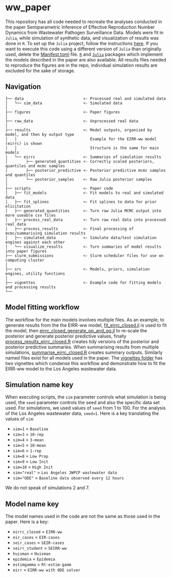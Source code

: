 # ww_paper

This repository has all code needed to recreate the analyses conducted in the paper Semiparametric Inference of Effective Reproduction Number Dynamics from Wastewater Pathogen Surveillance Data. 
Models were fit in `Julia`, while simulation of synthetic data, and visualization of results was done in `R`. 
To set up the `Julia` project, follow the instructions [here](https://pkgdocs.julialang.org/v1/environments/#Using-someone-else's-project).
If you want to execute this code using a different version of `Julia` than originally used, delete the [Manifest.toml](https://github.com/igoldsteinh/ww_paper/blob/main/Manifest.toml) file.
[`R`](https://github.com/igoldsteinh/concRt) and [`Julia`](https://github.com/igoldsteinh/concRt.jl) packages which implement the models described in the paper are also available. 
All results files needed to reproduce the figures are in the repo, individual simulation results are excluded for the sake of storage.

## Navigation
```
├── data                          <- Processed real and simulated data
│   └── sim_data                  <- Simulated data
│
├── figures                       <- Paper figures
│
├── raw_data                      <- Unprocessed real data
│
├── results                       <- Model outputs, organized by model, and then by output type
│   │                                Example for the EIRR-ww model (eirrc) is shown
│   │                                Structure is the same for main models
│   └── eirrc                     <- Summaries of simulation results
│        ├── generated_quantities <- Correctly scaled posteriors, quantiles and mcmc samples
│        ├── posterior_predictive <- Posterior predictive mcmc samples and quantiles
│        └── posterior_samples    <- Raw Julia posterior samples
│
├── scripts                       <- Paper code 
│   ├── fit_models                <- Fit models to real and simulated data
│   ├── fit_splines               <- Fit splines to data for prior elicitation
│   ├── generated_quantities      <- Turn raw Julia MCMC output into more useable csv files
│   ├── process_real_data         <- Turn raw real data into processed real data
│   ├── process_results           <- Final processing of mcmc/summarising simulation results
│   ├── simulated_data            <- Simulate data/test simulation engines against each other
│   └── visualize_results         <- Turn summaries of model results into paper figures
├── slurm_submissions             <- Slurm scheduler files for use on computing cluster
│   
├── src                           <- Models, priors, simulation engines, utility functions
│   
├── vignettes                     <- Example code for fitting models and processing results
└──     
```

## Model fitting workflow
The workflow for the main models involves multiple files. As an example, to generate results from the the EIRR-ww model, [fit_eirrc_closed.jl](https://github.com/igoldsteinh/ww_paper/blob/main/scripts/fit_models/fit_eirrc_closed.jl) is used to fit the model, then [eirrc_closed_generate_pp_and_gq.jl](https://github.com/igoldsteinh/ww_paper/blob/main/scripts/generate_quantities/eirrc_closed_generate_pp_and_gq.jl) to re-scale the posterior and generate posterior predictive values, finally [process_results_eirrc_closed.R](https://github.com/igoldsteinh/ww_paper/blob/main/scripts/process_results/process_results_eirrc_closed.R) creates tidy versions of the posterior and posterior predictive summaries.
When summarising results from multiple simulations, [summarise_eirrc_closed.R](https://github.com/igoldsteinh/ww_paper/blob/main/scripts/process_results/summarise_eirrc_closed.R) creates summary outputs. 
Similarly named files exist for all models used in the paper. 
The [vignettes folder](https://github.com/igoldsteinh/ww_paper/tree/main/vignettes) has two vignettes which condense this workflow and demonstrate how to fit the EIRR-ww model to the Los Angeles wastewater data.  

## Simulation name key
When executing scripts, the `sim` parameter controls what simulation is being used, the `seed` parameter controls the seed and also the specific data set used. 
For simulations, we used values of `seed` from 1 to 100. 
For the analysis of the Los Angeles wastewater data, `seed=1`. 
Here is a key translating the values of `sim`:
* `sim=1` = `Baseline`
* `sim=3` = `10-rep`
* `sim=4` = `3-mean`
* `sim=5` = `10-mean`
* `sim=6` = `1-rep`
* `sim=8` = `Low Prop`
* `sim=9` = `Low Init`
* `sim=10` = `High Init`
* `sim="real"` = `Los Angeles JWPCP wastewater data`
* `sim="ODE"` = `Baseline data observed every 12 hours`

We do not speak of simulations 2 and 7. 

## Model name key
The model names used in the code are not the same as those used in the paper. 
Here is a key:
* `eirrc_closed` = `EIRR-ww`
* `eir_cases` = `EIR-cases`
* `seir_cases` = `SEIR-cases`
* `seirr_student` = `SEIRR-ww`
* `huisman` = `Huisman`
* `epidemia` = `Epidemia`
* `estimgamma` = `Rt-estim-gamm`
* `eirr` = `EIRR-ww with ODE solver` 
